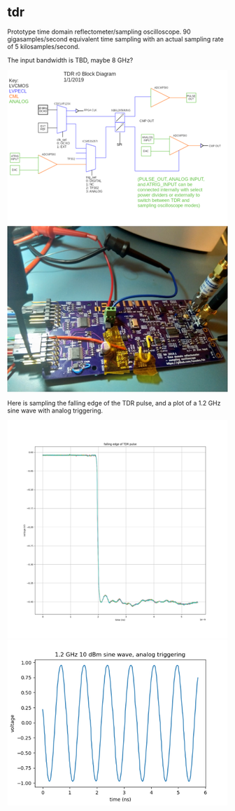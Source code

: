 # tdr
Prototype time domain reflectometer/sampling oscilloscope.
90 gigasamples/second equivalent time sampling with an actual sampling rate of 5 kilosamples/second.

The input bandwidth is TBD, maybe 8 GHz?

![r0 block diagram](/doc/block_diagram.png)
![r0 pcb](/doc/tdr_r0_pcb.jpg)

Here is sampling the falling edge of the TDR pulse, and a plot of a 1.2 GHz sine wave with analog triggering.

![r0 sweep](/doc/falling_edge.png)
![r0 sweep](/doc/analog_sweep.png)

